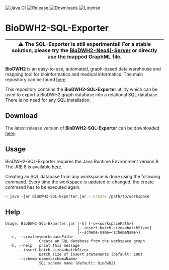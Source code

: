 ![Java CI](https://github.com/BioDWH2/BioDWH2-SQL-Exporter/workflows/Java%20CI/badge.svg?branch=develop) ![Release](https://img.shields.io/github/v/release/BioDWH2/BioDWH2-SQL-Exporter) ![Downloads](https://img.shields.io/github/downloads/BioDWH2/BioDWH2-SQL-Exporter/total) ![License](https://img.shields.io/github/license/BioDWH2/BioDWH2-SQL-Exporter)

# BioDWH2-SQL-Exporter
| :warning: The SQL-Exporter is still experimental! For a stable solution, please try the [BioDWH2-Neo4j-Server](https://github.com/BioDWH2/BioDWH2-Neo4j-Server) or directly use the mapped GraphML file. |
| --- |

**BioDWH2** is an easy-to-use, automated, graph-based data warehouse and mapping tool for bioinformatics and medical informatics. The main repository can be found [here](https://github.com/BioDWH2/BioDWH2).

This repository contains the **BioDWH2-SQL-Exporter** utility which can be used to export a BioDWH2 graph database into a relational SQL database. There is no need for any SQL installation.

## Download
The latest release version of **BioDWH2-SQL-Exporter** can be downloaded [here](https://github.com/BioDWH2/BioDWH2-SQL-Exporter/releases/latest).

## Usage
BioDWH2-SQL-Exporter requires the Java Runtime Environment version 8. The JRE 8 is available [here](https://www.oracle.com/java/technologies/javase-jre8-downloads.html).

Creating an SQL database from any workspace is done using the following command. Every time the workspace is updated or changed, the create command has to be executed again.
~~~BASH
> java -jar BioDWH2-SQL-Exporter.jar --create /path/to/workspace
~~~

## Help
~~~
Usage: BioDWH2-SQL-Exporter.jar [-h] [-c=<workspacePath>]
                                [--insert-batch-size=<batchSize>]
                                [--schema-name=<schemaName>]
  -c, --create=<workspacePath>
               Create an SQL database from the workspace graph
  -h, --help   print this message
      --insert-batch-size=<batchSize>
               Batch size of insert statements (default: 100)
      --schema-name=<schemaName>
               SQL schema name (default: biodwh2)
~~~